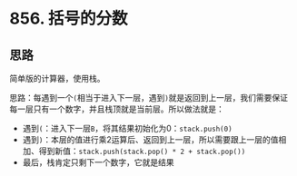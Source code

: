 # 856. 括号的分数

## 思路

简单版的计算器，使用栈。

思路：每遇到一个`(`相当于进入下一层，遇到`)`就是返回到上一层，我们需要保证每一层只有一个数字，并且栈顶就是当前层。所以做法就是：

- 遇到`(`：进入下一层`B`，将其结果初始化为0：`stack.push(0)`
- 遇到`)`：本层的值进行乘2运算后、返回到上一层，所以需要跟上一层的值相加、得到新值：`stack.push(stack.pop() * 2 + stack.pop())`
- 最后，栈肯定只剩下一个数字，它就是结果
